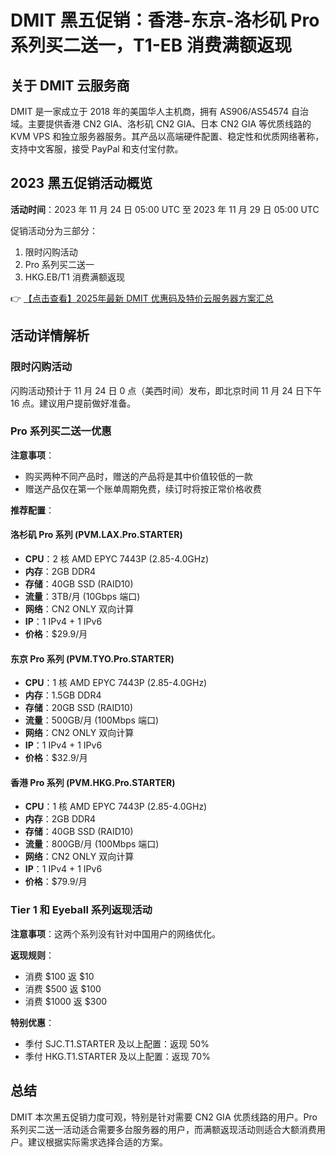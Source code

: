 # DMIT 黑五促销：香港-东京-洛杉矶 Pro 系列买二送一，T1-EB 消费满额返现

## 关于 DMIT 云服务商

DMIT 是一家成立于 2018 年的美国华人主机商，拥有 AS906/AS54574 自治域。主要提供香港 CN2 GIA、洛杉矶 CN2 GIA、日本 CN2 GIA 等优质线路的 KVM VPS 和独立服务器服务。其产品以高端硬件配置、稳定性和优质网络著称，支持中文客服，接受 PayPal 和支付宝付款。

## 2023 黑五促销活动概览

**活动时间**：2023 年 11 月 24 日 05:00 UTC 至 2023 年 11 月 29 日 05:00 UTC

促销活动分为三部分：

1. 限时闪购活动
2. Pro 系列买二送一
3. HKG.EB/T1 消费满额返现

👉 [【点击查看】2025年最新 DMIT 优惠码及特价云服务器方案汇总](https://bit.ly/dmit_coupon)

## 活动详情解析

### 限时闪购活动

闪购活动预计于 11 月 24 日 0 点（美西时间）发布，即北京时间 11 月 24 日下午 16 点。建议用户提前做好准备。

### Pro 系列买二送一优惠

**注意事项**：
- 购买两种不同产品时，赠送的产品将是其中价值较低的一款
- 赠送产品仅在第一个账单周期免费，续订时将按正常价格收费

**推荐配置**：

#### 洛杉矶 Pro 系列 (PVM.LAX.Pro.STARTER)
- **CPU**：2 核 AMD EPYC 7443P (2.85-4.0GHz)
- **内存**：2GB DDR4
- **存储**：40GB SSD (RAID10)
- **流量**：3TB/月 (10Gbps 端口)
- **网络**：CN2 ONLY 双向计算
- **IP**：1 IPv4 + 1 IPv6
- **价格**：$29.9/月

#### 东京 Pro 系列 (PVM.TYO.Pro.STARTER)
- **CPU**：1 核 AMD EPYC 7443P (2.85-4.0GHz)
- **内存**：1.5GB DDR4
- **存储**：20GB SSD (RAID10)
- **流量**：500GB/月 (100Mbps 端口)
- **网络**：CN2 ONLY 双向计算
- **IP**：1 IPv4 + 1 IPv6
- **价格**：$32.9/月

#### 香港 Pro 系列 (PVM.HKG.Pro.STARTER)
- **CPU**：1 核 AMD EPYC 7443P (2.85-4.0GHz)
- **内存**：2GB DDR4
- **存储**：40GB SSD (RAID10)
- **流量**：800GB/月 (100Mbps 端口)
- **网络**：CN2 ONLY 双向计算
- **IP**：1 IPv4 + 1 IPv6
- **价格**：$79.9/月

### Tier 1 和 Eyeball 系列返现活动

**注意事项**：这两个系列没有针对中国用户的网络优化。

**返现规则**：
- 消费 $100 返 $10
- 消费 $500 返 $100
- 消费 $1000 返 $300

**特别优惠**：
- 季付 SJC.T1.STARTER 及以上配置：返现 50%
- 季付 HKG.T1.STARTER 及以上配置：返现 70%

## 总结

DMIT 本次黑五促销力度可观，特别是针对需要 CN2 GIA 优质线路的用户。Pro 系列买二送一活动适合需要多台服务器的用户，而满额返现活动则适合大额消费用户。建议根据实际需求选择合适的方案。